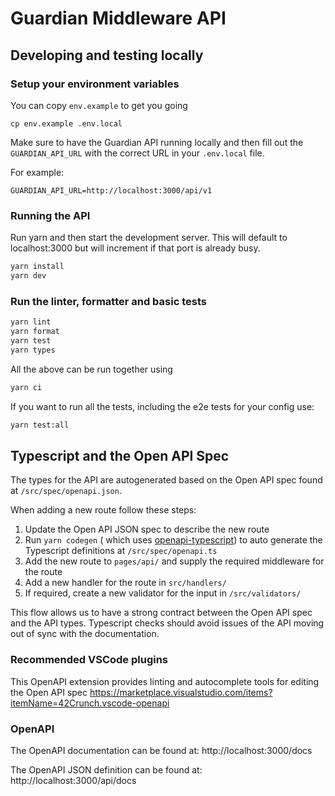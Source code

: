 # Guardian Middleware API

## Developing and testing locally

### Setup your environment variables

You can copy `env.example` to get you going

```
cp env.example .env.local
```

Make sure to have the Guardian API running locally and then fill out the `GUARDIAN_API_URL` with the correct URL in your `.env.local` file.

For example:

```
GUARDIAN_API_URL=http://localhost:3000/api/v1
```

### Running the API

Run yarn and then start the development server. This will default to localhost:3000 but will increment if that port is already busy.

```bash
yarn install
yarn dev
```

### Run the linter, formatter and basic tests

```bash
yarn lint
yarn format
yarn test
yarn types
```

All the above can be run together using

```bash
yarn ci
```

If you want to run all the tests, including the e2e tests for your config use:

```bash
yarn test:all
```

## Typescript and the Open API Spec

The types for the API are autogenerated based on the Open API spec found at `/src/spec/openapi.json`.

When adding a new route follow these steps:

1. Update the Open API JSON spec to describe the new route
2. Run `yarn codegen` ( which uses [openapi-typescript](https://github.com/drwpow/openapi-typescript)) to auto generate the Typescript definitions at `/src/spec/openapi.ts`
3. Add the new route to `pages/api/` and supply the required middleware for the route
4. Add a new handler for the route in `src/handlers/`
5. If required, create a new validator for the input in `/src/validators/`

This flow allows us to have a strong contract between the Open API spec and the API types. Typescript checks should avoid issues of the API moving out of sync with the documentation.

### Recommended VSCode plugins

This OpenAPI extension provides linting and autocomplete tools for editing the Open API spec
https://marketplace.visualstudio.com/items?itemName=42Crunch.vscode-openapi

### OpenAPI

The OpenAPI documentation can be found at:
http://localhost:3000/docs

The OpenAPI JSON definition can be found at:
http://localhost:3000/api/docs
